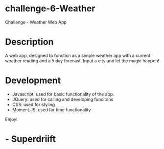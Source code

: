 # challenge-6-Weather
Challenge  - Weather Web App 

# Description
A web app, designed to function as a simple weather app with a current weather reading and a 5 day forecast. Input a city and let the magic happen! 

# Development
 - Javascript: used for basic functionality of the app.
 - JQuery: used for calling and developing funcitons
 - CSS: used for styling
 - Moment.JS: used for time functionality

 Enjoy! 

 #  - Superdriift